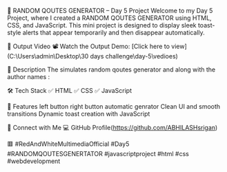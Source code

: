 🔔 RANDOM QOUTES GENERATOR – Day 5 Project
Welcome to my Day 5 Project, where I created a RANDOM QOUTES GENERATOR using HTML, CSS, and JavaScript. This mini project is designed to display sleek toast-style alerts that appear temporarily and then disappear automatically.

🎥 Output Video
📽️ Watch the Output Demo:
[Click here to view](C:\Users\admin\Desktop\30 days challenge\day-5\vedioes)

📌 Description
The  simulates  random qoutes generator and along with the author names :



🛠️ Tech Stack
✅ HTML
✅ CSS
✅ JavaScript

🚀 Features
left button
right button
automatic genrator
Clean UI and smooth transitions
Dynamic toast creation with JavaScript

🔗 Connect with Me
💻 GitHub Profile(https://github.com/ABHILASHsrigan)

🟥 #RedAndWhiteMultimediaOfficial
#Day5 #RANDOMQOUTESGENERTATOR #javascriptproject #html #css #webdevelopment

